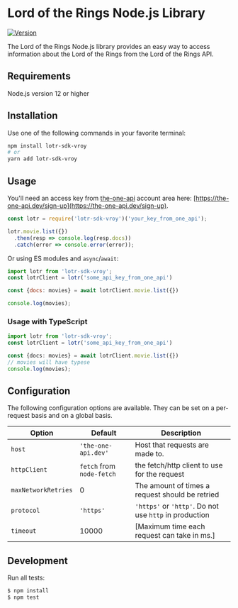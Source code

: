 # Lord of the Rings Node.js Library
[![Version](https://img.shields.io/npm/v/lotr-sdk-vroy.svg)](https://www.npmjs.com/package/lotr-sdk-vroy)

The Lord of the Rings Node.js library provides an easy way to access information about the Lord of the Rings from the Lord of the Rings API.

## Requirements
Node.js version 12 or higher

## Installation
Use one of the following commands in your favorite terminal:

```sh
npm install lotr-sdk-vroy
# or
yarn add lotr-sdk-vroy
```

## Usage
You'll need an access key from [the-one-api](https://the-one-api.dev) account area here: [https://the-one-api.dev/sign-up](https://the-one-api.dev/sign-up).

```js
const lotr = require('lotr-sdk-vroy')('your_key_from_one_api');

lotr.movie.list({})
  .then(resp => console.log(resp.docs))
  .catch(error => console.error(error));
```

Or using ES modules and `async`/`await`:

```js
import lotr from 'lotr-sdk-vroy';
const lotrClient = lotr('some_api_key_from_one_api')

const {docs: movies} = await lotrClient.movie.list({})

console.log(movies);
```

### Usage with TypeScript
```ts
import lotr from 'lotr-sdk-vroy';
const lotrClient = lotr('some_api_key_from_one_api')

const {docs: movies} = await lotrClient.movie.list({})
// movies will have typese
console.log(movies);
```

## Configuration
The following configuration options are available. They can be set on a per-request basis and on a global basis.

| Option              | Default            | Description                                                                                                                                                                                                                                       |
| ------------------- | ------------------ | ------------------------------------------------------------------------------------------------------------------------------------------------------------------------------------------------------------------------------------------------- |
| `host`              | `'the-one-api.dev'` | Host that requests are made to.                                                                                                                                                                                                                   |
| `httpClient`         | `fetch` from `node-fetch`             | the fetch/http client to use for the request                                                                                                                                                                                    |
| `maxNetworkRetries` | 0                  | The amount of times a request should be retried                                                                                                                                                                             |
| `protocol`          | `'https'`          | `'https'` or `'http'`. Do not use `http` in production |
| `timeout`           | 10000              | [Maximum time each request can take in ms.]                                                                                                                                                                 |

## Development
Run all tests:
```sh
$ npm install
$ npm test
```


